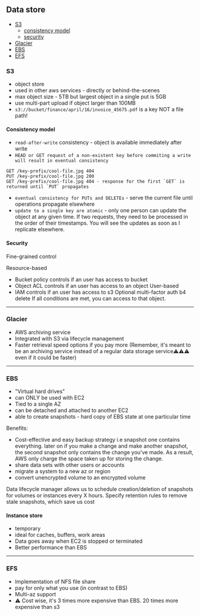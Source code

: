 ## Data store

- [S3](#s3)
  - [consistency model](#consistency-model)
  - [security](#security)
- [Glacier](#glacier)
- [EBS](#ebs)
- [EFS](#efs)

### S3

- object store
- used in other aws services - directly or behind-the-scenes
- max object size - 5TB but largest object in a single put is 5GB
- use multi-part upload if object larger than 100MB
- `s3://bucket/finance/april/16/invoice_45675.pdf` is a key NOT a file path!

#### Consistency model

- `read-after-write` consistency - object is available immediately after write
- `HEAD or GET request of a non-existent key before commiting a write will result in eventual consistency`

```
GET /key-prefix/cool-file.jpg 404
PUT /key-prefix/cool-file.jpg 200
GET /key-prefix/cool-file.jpg 404 - response for the first `GET` is returned until `PUT` propagates
```
- `eventual consistency for PUTs and DELETEs` - serve the current file until operations propagate elsewhere
- `update to a single key are atomic` - only one person can update the object at any given time. If two requests, they need to be processed in the order of their timestamps. You will see the updates as soon as I replicate elsewhere.

#### Security

Fine-grained control

Resource-based
- Bucket policy controls if an user has access to bucket
- Object ACL controls if an user has access to an object
User-based
- IAM controls if an user has access to s3
Optional multi-factor auth b4 delete
If all conditions are met, you can access to that object.

---

### Glacier

- AWS archiving service
- Integrated with S3 via lifecycle management
- Faster retrieval speed options if you pay more (Remember, it's meant to be an archiving service instead of a regular data storage service⚠️⚠️⚠️ even if it could be faster)

---

### EBS

- "Virtual hard drives"
- can ONLY be used with EC2
- Tied to a single AZ
- can be detached and attached to another EC2
- able to create snapshots - hard copy of EBS state at one particular time

Benefits:

- Cost-effective and easy backup strategy i.e snapshot one contains everything. later on if you make a change and make another snapshot, the second snapshot only contains the change you've made. As a result, AWS only charge the space taken up for storing the change.
- share data sets with other users or accounts
- migrate a system to a new az or region
- convert unencrypted volume to an encrypted volume

Data lifecycle manager allows us to schedule creation/deletion of snapshots for volumes or instances every X hours. Specify retention rules to remove stale snapshots, which save us cost

#### Instance store

- temporary
- ideal for caches, buffers, work areas
- Data goes away when EC2 is stopped or terminated
- Better performance than EBS

---

### EFS

- Implementation of NFS file share
- pay for only what you use (in contrast to EBS)
- Multi-az support
- ⚠️ Cost wise, it's 3 times more expensive than EBS. 20 times more expensive than s3


